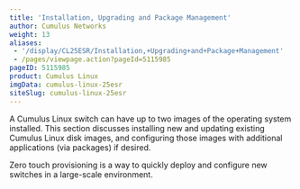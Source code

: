```yaml
---
title: 'Installation, Upgrading and Package Management'
author: Cumulus Networks
weight: 13
aliases:
 - '/display/CL25ESR/Installation,+Upgrading+and+Package+Management'
 - /pages/viewpage.action?pageId=5115985
pageID: 5115985
product: Cumulus Linux
imgData: cumulus-linux-25esr
siteSlug: cumulus-linux-25esr
---
```

A Cumulus Linux switch can have up to two images of the operating system
installed. This section discusses installing new and updating existing
Cumulus Linux disk images, and configuring those images with additional
applications (via packages) if desired.

Zero touch provisioning is a way to quickly deploy and configure new
switches in a large-scale environment.
